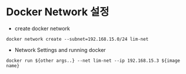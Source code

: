 # Docker Network 설정

* create docker network
```
docker network create --subnet=192.168.15.0/24 lim-net
```

*  Network Settings and running docker
```
docker run ${other args..} --net lim-net --ip 192.168.15.3 ${image name}
```
